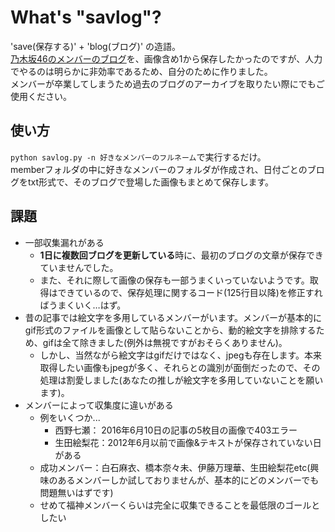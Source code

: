 # What's "savlog"?
'save(保存する)' + 'blog(ブログ)' の造語。  
[乃木坂46のメンバーのブログ](http://blog.nogizaka46.com/)を、画像含め1から保存したかったのですが、人力でやるのは明らかに非効率であるため、自分のために作りました。  
メンバーが卒業してしまうため過去のブログのアーカイブを取りたい際にでもご使用ください。

## 使い方
`python savlog.py -n 好きなメンバーのフルネーム`で実行するだけ。  
memberフォルダの中に好きなメンバーのフォルダが作成され、日付ごとのブログをtxt形式で、そのブログで登場した画像もまとめて保存します。

## 課題
* 一部収集漏れがある
  * **1日に複数回ブログを更新している**時に、最初のブログの文章が保存できていませんでした。
  * また、それに際して画像の保存も一部うまくいっていないようです。取得はできているので、保存処理に関するコード(125行目以降)を修正すればうまくいく…はず。
* 昔の記事では絵文字を多用しているメンバーがいます。メンバーが基本的にgif形式のファイルを画像として貼らないことから、動的絵文字を排除するため、gifは全て除きました(例外は無視ですがおそらくありません)。
  * しかし、当然ながら絵文字はgifだけではなく、jpegも存在します。本来取得したい画像もjpegが多く、それらとの識別が面倒だったので、その処理は割愛しました(あなたの推しが絵文字を多用していないことを願います)。
* メンバーによって収集度に違いがある
  * 例をいくつか...
    * 西野七瀬： 2016年6月10日の記事の5枚目の画像で403エラー
    * 生田絵梨花：2012年6月以前で画像&テキストが保存されていない日がある
  * 成功メンバー：白石麻衣、橋本奈々未、伊藤万理華、生田絵梨花etc(興味のあるメンバーしか試しておりませんが、基本的にどのメンバーでも問題無いはずです)
  * せめて福神メンバーくらいは完全に収集できることを最低限のゴールとしたい